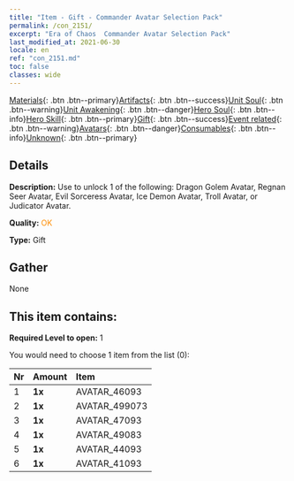 ```yaml
---
title: "Item - Gift - Commander Avatar Selection Pack"
permalink: /con_2151/
excerpt: "Era of Chaos  Commander Avatar Selection Pack"
last_modified_at: 2021-06-30
locale: en
ref: "con_2151.md"
toc: false
classes: wide
---
```

 [Materials](/Items/){: .btn .btn--primary}[Artifacts](/Items/Artifacts/){: .btn .btn--success}[Unit Soul](/Items/UnitSoul/){: .btn .btn--warning}[Unit Awakening](/Items/UnitAwakening/){: .btn .btn--danger}[Hero Soul](/Items/HeroSoul/){: .btn .btn--info}[Hero Skill](/Items/HeroSkill/){: .btn .btn--primary}[Gift](/Items/Gift/){: .btn .btn--success}[Event related](/Items/Events/){: .btn .btn--warning}[Avatars](/Items/Avatars/){: .btn .btn--danger}[Consumables](/Items/Consumables/){: .btn .btn--info}[Unknown](/Items/Unknown/){: .btn .btn--primary}

## Details
 **Description:** Use to unlock 1 of the following: Dragon Golem Avatar, Regnan Seer Avatar, Evil Sorceress Avatar, Ice Demon Avatar, Troll Avatar, or Judicator Avatar.

 **Quality:** <span style="color: #FF8C00">OK</span>

 **Type:** Gift

## Gather

  None

## This item contains:

 **Required Level to open:** 1

 You would need to choose 1 item from the list (0):

  | Nr | Amount |     Item    |
  |:---|:-------|:------------|
  | 1 |  **1x** | AVATAR_46093 |  | 
  | 2 |  **1x** | AVATAR_499073 |  | 
  | 3 |  **1x** | AVATAR_47093 |  | 
  | 4 |  **1x** | AVATAR_49083 |  | 
  | 5 |  **1x** | AVATAR_44093 |  | 
  | 6 |  **1x** | AVATAR_41093 |  | 
